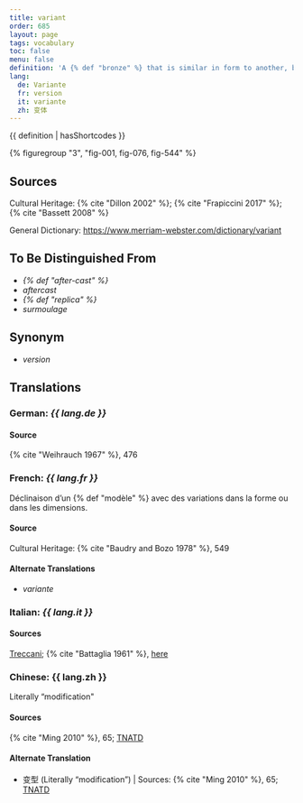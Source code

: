```yaml
---
title: variant
order: 685
layout: page
tags: vocabulary
toc: false
menu: false
definition: 'A {% def "bronze" %} that is similar in form to another, but with some differences due to one having been {% def "cast (v.)" "cast" %} from an altered or adapted wax {% def "model" %}, or from an entirely new model. Artists can make variants of their own work, for example, by adjusting the positions of limbs between casts, or variants may be the result of others imitating the artist’s work.'
lang:
  de: Variante
  fr: version
  it: variante
  zh: 变体
---
```


{{ definition | hasShortcodes }}

{% figuregroup "3", "fig-001, fig-076, fig-544" %}

## Sources

Cultural Heritage: {% cite "Dillon 2002" %}; {% cite "Frapiccini 2017" %}; {% cite "Bassett 2008" %}

General Dictionary: <https://www.merriam-webster.com/dictionary/variant>

## To Be Distinguished From

- *{% def "after-cast" %}*
- *aftercast*
- *{% def "replica" %}*
- *surmoulage*

## Synonym

- *version*

## Translations

<div class="accordion">

### **German**: *{{ lang.de }}*

#### Source

{% cite "Weihrauch 1967" %}, 476

### **French**: *{{ lang.fr }}*

Déclinaison d’un {% def "modèle" %} avec des variations dans la forme ou dans les dimensions.

#### Source

Cultural Heritage: {% cite "Baudry and Bozo 1978" %}, 549

#### Alternate Translations

- *variante*

### **Italian**: *{{ lang.it }}*

#### Sources

[Treccani](http://www.treccani.it/vocabolario/variante1/); {% cite "Battaglia 1961" %}, [here](http://www.gdli.it/pdf_viewer/Scripts/pdf.js/web/viewer.asp?file=/PDF/GDLI21/GDLI_21_ocr_680.pdf&parola=variante)

### **Chinese**: {{ lang.zh }}

Literally “modification"

#### Sources

{% cite "Ming 2010" %}, 65; [TNATD](https://terms.naer.edu.tw/detail/1092446/?index=4)

#### Alternate Translation

- 变型 (Literally “modification”) | Sources: {% cite "Ming 2010" %}, 65; [TNATD](https://terms.naer.edu.tw/detail/2795748/?index=10)

</div>
